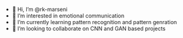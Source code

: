 - 👋 Hi, I’m @rk-marseni
- 👀 I’m interested in emotional communication
- 🌱 I’m currently learning pattern recognition and pattern genration
- 💞️ I’m looking to collaborate on CNN and GAN based projects
<!-- - 📫 How to reach me: <a href="https://discord.com/channels/"> Sound Sage </a> -->

<!---
rk-marseni/rk-marseni is a ✨ special ✨ repository because its `README.md` (this file) appears on your GitHub profile.
You can click the Preview link to take a look at your changes.
--->
